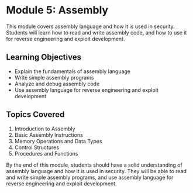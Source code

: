 # Module 5: Assembly

This module covers assembly language and how it is used in security. Students will learn how to read and write assembly code, and how to use it for reverse engineering and exploit development.
## Learning Objectives

- Explain the fundamentals of assembly language
- Write simple assembly programs
- Analyze and debug assembly code
- Use assembly language for reverse engineering and exploit development

## Topics Covered

1. Introduction to Assembly
2. Basic Assembly Instructions
3. Memory Operations and Data Types
4. Control Structures
5. Procedures and Functions

By the end of this module, students should have a solid understanding of assembly language and how it is used in security. They will be able to read and write simple assembly programs, and use assembly language for reverse engineering and exploit development.